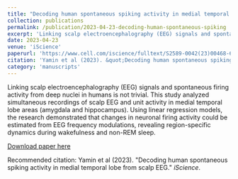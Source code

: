 ```yaml
---
title: "Decoding human spontaneous spiking activity in medial temporal lobe from scalp EEG"
collection: publications
permalink: /publication/2023-04-23-decoding-human-spontaneous-spiking
excerpt: 'Linking scalp electroencephalography (EEG) signals and spontaneous firing activity from deep nuclei in humans is not trivial. This study analyzed simultaneous recordings of scalp EEG and unit activity in medial temporal lobe areas (amygdala and hippocampus). Using linear regression models, the research demonstrated that changes in neuronal firing activity could be estimated from EEG frequency modulations, revealing region-specific dynamics during wakefulness and non-REM sleep.'
date: 2023-04-23
venue: 'iScience'
paperurl: 'https://www.cell.com/iscience/fulltext/S2589-0042(23)00468-6'
citation: 'Yamin et al (2023). &quot;Decoding human spontaneous spiking activity in medial temporal lobe from scalp EEG.&quot; <i>iScience</i>.'
category: 'manuscripts'
---
```

Linking scalp electroencephalography (EEG) signals and spontaneous firing activity from deep nuclei in humans is not trivial. This study analyzed simultaneous recordings of scalp EEG and unit activity in medial temporal lobe areas (amygdala and hippocampus). Using linear regression models, the research demonstrated that changes in neuronal firing activity could be estimated from EEG frequency modulations, revealing region-specific dynamics during wakefulness and non-REM sleep.

[Download paper here](https://www.cell.com/iscience/fulltext/S2589-0042(23)00468-6)

Recommended citation: Yamin et al (2023). "Decoding human spontaneous spiking activity in medial temporal lobe from scalp EEG." <i>iScience</i>.
